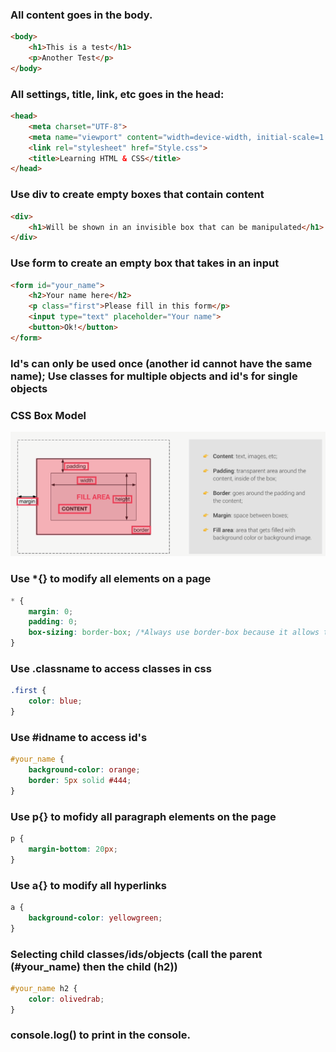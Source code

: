 ### All content goes in the body.
```Html
<body>
    <h1>This is a test</h1>
    <p>Another Test</p>
</body>
```
### All settings, title, link, etc goes in the head:
```Html
<head>
    <meta charset="UTF-8">
    <meta name="viewport" content="width=device-width, initial-scale=1.0">
    <link rel="stylesheet" href="Style.css">
    <title>Learning HTML & CSS</title>
</head>
```

### Use div to create empty boxes that contain content
```Html
<div>
    <h1>Will be shown in an invisible box that can be manipulated</h1>
</div>
```

### Use form to create an empty box that takes in an input
```Html
<form id="your_name">
    <h2>Your name here</h2>
    <p class="first">Please fill in this form</p>
    <input type="text" placeholder="Your name">
    <button>Ok!</button>
</form>
```

### Id's can only be used once (another id cannot have the same name); Use classes for multiple objects and id's for single objects


### CSS Box Model
![alt text](CSS_Box_Model.PNG)

### Use *{} to modify all elements on a page
```CSS
* {
    margin: 0;
    padding: 0;
    box-sizing: border-box; /*Always use border-box because it allows the width to be unaffected by padding*/
}
```

### Use .classname to access classes in css
```CSS
.first {
    color: blue;
}
```

### Use #idname to access id's
```CSS
#your_name {
    background-color: orange;
    border: 5px solid #444;
}
```

### Use p{} to mofidy all paragraph elements on the page
```CSS
p {
    margin-bottom: 20px;
}
```

### Use a{} to modify all hyperlinks
```CSS
a {
    background-color: yellowgreen;
}
```
### Selecting child classes/ids/objects (call the parent (#your_name) then the child (h2))
```CSS
#your_name h2 {
    color: olivedrab;
}
``` 

### console.log() to print in the console.

